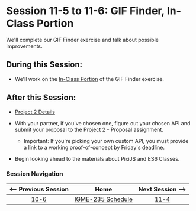 # Session 11-5 to 11-6: GIF Finder, In-Class Portion

We'll complete our GIF Finder exercise and talk about possible improvements.

## During this Session:
- We'll work on the [In-Class Portion](https://github.com/tonethar/IGME-235-Shared/blob/master/tutorial/HW-gif-finder.md#section10) of the GIF Finder exercise.

## After this Session:

- [Project 2 Details](https://github.com/dccircuit/IGME-235-Fall-2019/blob/master/projects/project-2.md)
- With your partner, if you've chosen one, figure out your chosen API and submit your proposal to the Project 2 - Proposal assignment. 
  - Important: If you're picking your own custom API, you must provide a link to a working proof-of-concept by Friday's deadline.

- Begin looking ahead to the materials about PixiJS and ES6 Classes.

### Session Navigation

| <-- Previous Session |               Home                  | Next Session --> |
|:--------------------:|:-----------------------------------:|:----------------:|
|  [10-6](10-6.md)       | [IGME-235 Schedule](../schedule.md) |   [11-4](11-4.md)  |
